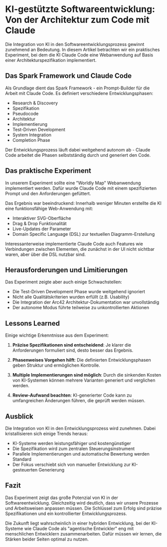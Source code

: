 # KI-gestützte Softwareentwicklung: Von der Architektur zum Code mit Claude

Die Integration von KI in den Softwareentwicklungsprozess gewinnt zunehmend an Bedeutung. In diesem Artikel betrachten wir ein praktisches Experiment, bei dem die KI Claude Code eine Webanwendung auf Basis einer Architekturspezifikation implementiert.

## Das Spark Framework und Claude Code

Als Grundlage dient das Spark Framework - ein Prompt-Builder für die Arbeit mit Claude Code. Es definiert verschiedene Entwicklungsphasen:

- Research & Discovery
- Spezifikation
- Pseudocode
- Architektur 
- Implementierung
- Test-Driven Development
- System Integration
- Completion Phase

Der Entwicklungsprozess läuft dabei weitgehend autonom ab - Claude Code arbeitet die Phasen selbstständig durch und generiert den Code.

## Das praktische Experiment

In unserem Experiment sollte eine "Worldly Map" Webanwendung implementiert werden. Dafür wurde Claude Code mit einem spezifizierten Prompt und den Anforderungen gefüttert. 

Das Ergebnis war beeindruckend: Innerhalb weniger Minuten erstellte die KI eine funktionsfähige Web-Anwendung mit:

- Interaktiver SVG-Oberfläche
- Drag & Drop Funktionalität
- Live-Updates der Parameter
- Domain Specific Language (DSL) zur textuellen Diagramm-Erstellung

Interessanterweise implementierte Claude Code auch Features wie Verbindungen zwischen Elementen, die zunächst in der UI nicht sichtbar waren, aber über die DSL nutzbar sind.

## Herausforderungen und Limitierungen

Das Experiment zeigte aber auch einige Schwachstellen:

- Die Test-Driven Development Phase wurde weitgehend ignoriert
- Nicht alle Qualitätskriterien wurden erfüllt (z.B. Usability)
- Die Integration der Arc42 Architektur-Dokumentation war unvollständig
- Der autonome Modus führte teilweise zu unkontrollierten Aktionen

## Lessons Learned

Einige wichtige Erkenntnisse aus dem Experiment:

1. **Präzise Spezifikationen sind entscheidend**: Je klarer die Anforderungen formuliert sind, desto besser das Ergebnis.

2. **Phasenweises Vorgehen hilft**: Die definierten Entwicklungsphasen geben Struktur und ermöglichen Kontrolle.

3. **Multiple Implementierungen sind möglich**: Durch die sinkenden Kosten von KI-Systemen können mehrere Varianten generiert und verglichen werden.

4. **Review-Aufwand beachten**: KI-generierter Code kann zu umfangreichen Änderungen führen, die geprüft werden müssen.

## Ausblick

Die Integration von KI in den Entwicklungsprozess wird zunehmen. Dabei kristallisieren sich einige Trends heraus:

- KI-Systeme werden leistungsfähiger und kostengünstiger
- Die Spezifikation wird zum zentralen Steuerungsinstrument
- Parallele Implementierungen und automatische Bewertung werden Standard
- Der Fokus verschiebt sich von manueller Entwicklung zur KI-gesteuerten Generierung

## Fazit

Das Experiment zeigt das große Potenzial von KI in der Softwareentwicklung. Gleichzeitig wird deutlich, dass wir unsere Prozesse und Arbeitsweisen anpassen müssen. Die Schlüssel zum Erfolg sind präzise Spezifikationen und ein kontrollierter Entwicklungsprozess.

Die Zukunft liegt wahrscheinlich in einer hybriden Entwicklung, bei der KI-Systeme wie Claude Code als "agentische Entwickler" eng mit menschlichen Entwicklern zusammenarbeiten. Dafür müssen wir lernen, die Stärken beider Seiten optimal zu nutzen.